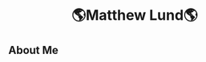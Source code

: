 <h1 align="center">🌎Matthew Lund🌎</h1>
<h2 align="left">About Me</h2>



<!--
**matthewlund89/matthewlund89** is a ✨ _special_ ✨ repository because its `README.md` (this file) appears on your GitHub profile.

Here are some ideas to get you started:

- 🌱 I’m currently learning how to use HTML, CSS, and JavaScript alongisde each other
- 👯 I’m looking to collaborate on a project idea
- 🤔 I’m looking for help with how to keep
- 💬 Ask me about my work in Education
- 📫 How to reach me: matthew.lund89@gmail.com
- 😄 Pronouns: he/him
- ⚡ Fun fact: I love traveling!
